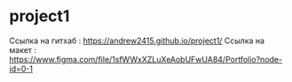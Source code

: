 # project1

Ссылка на гитхаб : https://andrew2415.github.io/project1/
Ссылка на макет : https://www.figma.com/file/1sfWWxXZLuXeAobUFwUA84/Portfolio?node-id=0-1
